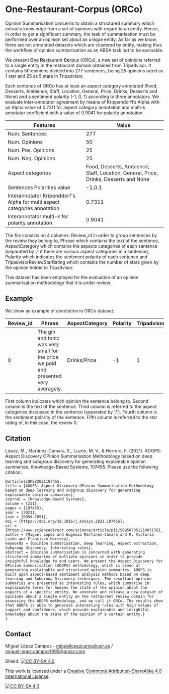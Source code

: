 # **O**ne-**R**estaurant-**Co**rpus (ORCo)
Opinion Summarisation concerns to obtain a structured summary which extracts knowledge from a set of opinions with regard  to  an  entity. Hence, in order to get a significant summary, the task of summarisation must be performed over an opinion set about an unique entity. As far as we know, there are not annotated datasets which are clustered by entity, making thus the workflow of opinion summarisation as an ABSA task not to be evaluable. 

We present **O**ne **R**estaurant **Co**rpus (ORCo), a new set of opinions referred to a single entity in the restaurant domain obtained from Tripadvisor. It contains 50 opinions divided into 277 sentences, being 25 opinions rated as 1  star and 25 as 5 stars in Tripadvisor. 

Each sentence of ORCo has at least an aspect category annotated (Food, Desserts, Ambience, Staff, Location, General, Price, Drinks, Desserts and None) and a sentiment polarity (-1, 0, 1) according to three annotators. We evaluate inter-annotator agreement by means of Krippendorff’s Alpha with an Alpha value of 0.7311 for aspect category annotation and multi-k annotator coefficient with a value of 0.9041 for polarity annotation.

| Features      | Value |
| ----------- | ----------- |
| Num. Sentences      | 277       |
| Num. Opinions   | 50        |
| Num. Pos. Opinions | 25 |
| Num. Neg. Opinions | 25 |
| Aspect categories | Food, Desserts, Ambience, Staff, Location, General, Price, Drinks, Desserts and None|
| Sentences Polarities value | -1,0,1|
| Interannotator Kripenddorf's Alpha for multi aspect categories annotation | 0.7311 |
| Interannotator multi-k for polarity annotation | 0.9041 |

The file consists on 4 columns: Review_id in order to group sentences by the review they belong to, Phrase which contains the text of the sentence, AspectCategory which contains the aspects categories of each sentence (separated by ‘/’ if there are various aspect categories in a sentence), Polarity which indicates the sentiment polarity of each sentence and TripadvisorReviewStarRating which contains the number of stars given by the opinion holder in Tripadvisor.

This dataset has been employed for the evaluation of an opinion summarisation methodology that it is under review. 

## Example
We show an example of annotation in ORCo dataset:

| Review_id | Phrase | AspectCategory | Polarity | TripadvisorReviewStarRating |
| ----------- | ----------- | ----------- | ----------- | ----------- |
| 0	| The gin and tonic was very small for the price we paid and presented very averagely. 	| Drinks/Price	| -1	| 1 |

First column indicates which opinion the sentence belong to. Second column is the text of the sentence. Third column is referred to the aspect categories discussed in the sentence (separated by '/'). Fourth column is the sentiment polarity of the sentence. Fifth column is referred to the star rating of, in this case, the review 0.





## Citation
López, M., Martínez-Cámara, E., Luzón, M. V., & Herrera, F. (2021). ADOPS: Aspect Discovery OPinion Summarisation Methodology based on deep learning and subgroup discovery for generating explainable opinion summaries. Knowledge-Based Systems, 107455. 
Please use the following citation:

```
@article{LOPEZ2021107455,
title = {ADOPS: Aspect Discovery OPinion Summarisation Methodology based on deep learning and subgroup discovery for generating explainable opinion summaries},
journal = {Knowledge-Based Systems},
volume = {231},
pages = {107455},
year = {2021},
issn = {0950-7051},
doi = {https://doi.org/10.1016/j.knosys.2021.107455},
url = {https://www.sciencedirect.com/science/article/pii/S0950705121007176},
author = {Miguel López and Eugenio Martínez-Cámara and M. Victoria Luzón and Francisco Herrera},
keywords = {Opinion summarisation, Deep learning, Aspect extraction, Subgroup discovery, Interesting rules},
abstract = {Opinion summarisation is concerned with generating structured summaries of multiple opinions in order to provide insightful knowledge to end users. We present the Aspect Discovery for OPinion Summarisation (ADOPS) methodology, which is aimed at generating explainable and structured opinion summaries. ADOPS is built upon aspect-based sentiment analysis methods based on deep learning and Subgroup Discovery techniques. The resultant opinion summaries are presented as interesting rules, which summarise in explainable terms for humans the state of the opinion about the aspects of a specific entity. We annotate and release a new dataset of opinions about a single entity on the restaurant review domain for assessing the ADOPS methodology, and we call it ORCo. The results show that ADOPS is able to generate interesting rules with high values of support and confidence, which provide explainable and insightful knowledge about the state of the opinion of a certain entity.}
}
```

## Contact
Miguel López Campos - miguellopezcamp@ugr.es / miguel.lopez.campos1995@gmail.com


Shield: [![CC BY-SA 4.0][cc-by-sa-shield]][cc-by-sa]

This work is licensed under a
[Creative Commons Attribution-ShareAlike 4.0 International License][cc-by-sa].

[![CC BY-SA 4.0][cc-by-sa-image]][cc-by-sa]

[cc-by-sa]: http://creativecommons.org/licenses/by-sa/4.0/
[cc-by-sa-image]: https://licensebuttons.net/l/by-sa/4.0/88x31.png
[cc-by-sa-shield]: https://img.shields.io/badge/License-CC%20BY--SA%204.0-lightgrey.svg

